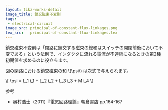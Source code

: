 ```yaml
---
layout: tikz-works-detail
image_title: 鎖交磁束不変則
tags: 
 - electrical-circuit
image_src: principal-of-constant-flux-linkages.png
tex_src:   principal-of-constant-flux-linkages.tex
---
```


鎖交磁束不変則は「閉路に鎖交する磁束の総和はスイッチの開閉前後において不変である」という法則で、インダクタに流れる電流が不連続になるときの第2種初期値を求めるのに役立ちます。

図の閉路における鎖交磁束の和 \\(\psi\\) は次式で与えられます。

\\[
\psi = L_1 i_1 + L_2 i_2 + L_3 i_3 + M i_4
\\]

参考
- 奥村浩士（2011）『電気回路理論』朝倉書店 pp.164-167